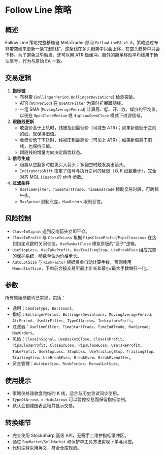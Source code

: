# Follow Line 策略

## 概述
Follow Line 策略完整移植自 MetaTrader 顾问 `FollowLineEA_v1.0`。策略通过布林带突破来更新一条“跟随线”，这条线在多头趋势中只会上移，在空头趋势中只会下移。为了避免过早触发，还可以用 ATR 做缓冲。额外的简单移动平均线用于确认信号，行为与原始 EA 一致。

## 交易逻辑
1. **指标链**
   - 布林带 (`BollingerPeriod`, `BollingerDeviations`) 检测突破。
   - ATR (`AtrPeriod`) 在 `UseAtrFilter` 为真时扩展跟随线。
   - 一组 SMA (`MovingAveragePeriod`) 计算高、低、开、收、媒价的平均值，以便在 `OpenCloseMedian` 或 `HighLowOpenClose` 模式下过滤信号。
2. **跟随线更新**
   - 收盘价高于上轨时，线被抬到最低价（可减去 ATR）；如果新值低于之前的线，就保持旧值。
   - 收盘价低于下轨时，线被压到最高价（可加上 ATR）；如果新值高于旧线，也保持旧值。
   - 跟随线的增量方向决定趋势状态。
3. **信号生成**
   - 趋势从空翻多时触发买入箭头；多翻空时触发卖出箭头。
   - `IndicatorsShift` 指定了信号与执行之间的延迟（以 K 线数量计），完全对齐 MQL `iCustom` 的 shift 参数。
4. **过滤条件**
   - `UseTimeFilter`、`TimeStartTrade`、`TimeEndTrade` 控制交易时段，可跨越午夜。
   - `MaxSpread` 限制点差，`MaxOrders` 限制仓位。

## 风险控制
- `CloseInSignal` 遇到反向箭头立即平仓。
- `CloseInProfit` 与 `CloseInLoss` 根据 `PipsCloseProfit`/`PipsCloseLoss` 在达到指定点数时关闭仓位，`UseBasketClose` 模拟原版的“篮子”逻辑。
- `UseStopLoss`、`UseTakeProfit`、`UseTrailingStop`、`UseBreakEven` 组成完整的保护系统，参数单位为价格步长。
- `AutoLotSize` 与 `RiskFactor` 根据资金自动计算手数，否则使用 `ManualLotSize`，下单前会按交易所最小步长和最小/最大手数做归一化。

## 参数
所有原始参数均已实现，包括：
- 通用：`CandleType`、`BarsCount`。
- 指标：`BollingerPeriod`、`BollingerDeviations`、`MovingAveragePeriod`、`AtrPeriod`、`UseAtrFilter`、`TypeOfArrows`、`IndicatorsShift`。
- 过滤器：`UseTimeFilter`、`TimeStartTrade`、`TimeEndTrade`、`MaxSpread`、`MaxOrders`。
- 风险：`CloseInSignal`、`UseBasketClose`、`CloseInProfit`、`PipsCloseProfit`、`CloseInLoss`、`PipsCloseLoss`、`UseTakeProfit`、`TakeProfit`、`UseStopLoss`、`StopLoss`、`UseTrailingStop`、`TrailingStop`、`TrailingStep`、`UseBreakEven`、`BreakEven`、`BreakEvenAfter`。
- 资金管理：`AutoLotSize`、`RiskFactor`、`ManualLotSize`。

## 使用提示
- 策略仅处理收盘完结的 K 线，适合与历史测试同步使用。
- `TypeOfArrows = HideArrows` 可以暂停交易而保留指标绘制。
- 默认会创建图表区域并显示交易。

## 转换细节
- 完全使用 StockSharp 高级 API，无需手工维护指标缓冲区。
- 通过 `BuyMarket`/`SellMarket` 和保护单工具方法实现下单与风控。
- 代码注释采用英文，符合仓库规范。
